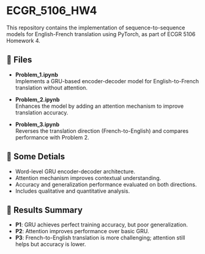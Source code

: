# ECGR_5106_HW4

This repository contains the implementation of sequence-to-sequence models for English-French translation using PyTorch, as part of ECGR 5106 Homework 4.

## 📁 Files

- **Problem_1.ipynb**  
  Implements a GRU-based encoder-decoder model for English-to-French translation without attention.

- **Problem_2.ipynb**  
  Enhances the model by adding an attention mechanism to improve translation accuracy.

- **Problem_3.ipynb**  
  Reverses the translation direction (French-to-English) and compares performance with Problem 2.

## 📌 Some Detials

- Word-level GRU encoder-decoder architecture.
- Attention mechanism improves contextual understanding.
- Accuracy and generalization performance evaluated on both directions.
- Includes qualitative and quantitative analysis.

## 🧪 Results Summary

- **P1**: GRU achieves perfect training accuracy, but poor generalization.
- **P2**: Attention improves performance over basic GRU.
- **P3**: French-to-English translation is more challenging; attention still helps but accuracy is lower.



